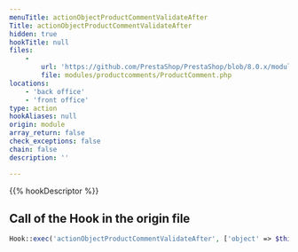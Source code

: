 ```yaml
---
menuTitle: actionObjectProductCommentValidateAfter
Title: actionObjectProductCommentValidateAfter
hidden: true
hookTitle: null
files:
    -
        url: 'https://github.com/PrestaShop/PrestaShop/blob/8.0.x/modules/productcomments/ProductComment.php'
        file: modules/productcomments/ProductComment.php
locations:
    - 'back office'
    - 'front office'
type: action
hookAliases: null
origin: module
array_return: false
check_exceptions: false
chain: false
description: ''

---
```


{{% hookDescriptor %}}

## Call of the Hook in the origin file

```php
Hook::exec('actionObjectProductCommentValidateAfter', ['object' => $this])
```
